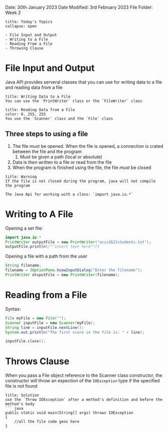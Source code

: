 Date: 30th January 2023
Date Modified: 3rd February 2023
File Folder: Week 2

```ad-abstract
title: Today's Topics
collapse: open

- File Input and Output
- Writing to a File
- Reading From a File
- Throwing Clause

```


# File Input and Output

Java API provides serveral classes that you can use for writing data to a file and reading data from a file

```ad-question
title: Writing Data to a File
You can use the `PrintWriter` class or the `FileWriter` class
```

```ad-question
title: Reading Data from a File
color: 0, 255, 255
You use the `Scanner` class and the `File` class
```

## Three steps to using a file

1. The file must be opened. When the file is opened, a connection is crated between the file and the program
	1. Must be given a path (local or absolute)
2. Data is then written to a file or read from the file
3. When the program is finished using the file, the file *must* be closed

```ad-danger
title: Warning
If the file is not closed during the program, java will not compile the program
```

```ad-info
The Java Api for working with a class: `import java.io.*`
```

# Writing to A File

Opening a set file:
```java
import java.io.*
PrintWriter outputFile = new PrintWriter("eccs1621students.txt");
outputFile.println(/*"insert text here"*/)
```

Opening a file with a path from the user

```java
String filename;
filename = JOptionPane.hsowInputDialog("Enter the filename");
PrintWriter otuputFile = new PrintWriter(filename);
```

# Reading from a File

Syntax:
```java
File myFile = new File("");
Scanner inputFile = new Scanner(myFile);
String line = inputFile.nextLine();
System.out.println("The first score in the file is: " + line);

inputFile.close();
```

# Throws Clause

When you pass a File object reference to the Scanner class constructor, the constructor will throw an expection of the `IOException` type if the specified file is not found

```ad-check
title: Solution
use the `Throw IOException` after a method's definition and before the method's body
``` java
public static void main(String[] args) throws IOException
{
	//all the file code geos here
}
```






